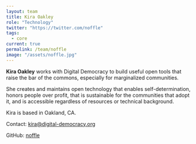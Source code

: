 ```yaml
---
layout: team
title: Kira Oakley
role: "Technology"
twitter: "https://twitter.com/noffle"
tags:
  - core
current: true
permalink: /team/noffle
image: "/assets/noffle.jpg"
---
```


**Kira Oakley** works with Digital Democracy to build useful open tools that
raise the bar of the commons, especially for marginalized communities.

She creates and maintains open technology that enables self-determination,
honors people over profit, that is sustainable for the communities that adopt
it, and is accessible regardless of resources or technical background.

Kira is based in Oakland, CA.

Contact: [kira@digital-democracy.org](mailto:kira@digital-democracy.org)

GitHub: [noffle](https://github.com/noffle)
